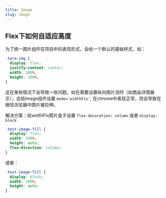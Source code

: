 ```yaml
---
title: Image
slug: Image
---
```


## Flex下如何自适应高度

为了统一图片组件在项目中的表现形式，会给一个默认的基础样式，如：

```scss
.taro-img {
  display: flex;
  justify-content: center;
  width: 100%;
  height: 100%;
}
```

这在某些情况下会导致一些问题，如在需要设置纵向图片流时（如商品详情展示），会给Image组件设置 `mode='widthFix'`, 在chrome中表现正常，但会导致在微信浏览器中图片被拉伸。

解决方案：给widthFix图片盒子设置 `flex-decoration: column` 或者 `display: block`

```scss
.test-image-fill {
  display: flex;
  width: 100%;
  height: auto;
  flex-direction: column;
}
```

或者：

```scss
.test-image-fill {
  display: block;
  width: 100%;
  height: auto;
}
```
